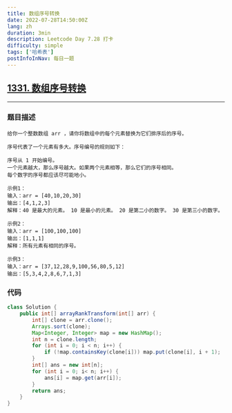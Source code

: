 ```yaml
---
title: 数组序号转换
date: 2022-07-28T14:50:00Z
lang: zh
duration: 3min
description: Leetcode Day 7.28 打卡
difficulty: simple
tags: ['哈希表']
postInfoInNav: 每日一题
---
```


## [1331. 数组序号转换](https://leetcode.cn/problems/rank-transform-of-an-array/) <MarkerSimple />
***
### 题目描述
```
给你一个整数数组 arr ，请你将数组中的每个元素替换为它们排序后的序号。

序号代表了一个元素有多大。序号编号的规则如下：

序号从 1 开始编号。
一个元素越大，那么序号越大。如果两个元素相等，那么它们的序号相同。
每个数字的序号都应该尽可能地小。
```

```
示例1：
输入：arr = [40,10,20,30]
输出：[4,1,2,3]
解释：40 是最大的元素。 10 是最小的元素。 20 是第二小的数字。 30 是第三小的数字。
```

```
示例2：
输入：arr = [100,100,100]
输出：[1,1,1]
解释：所有元素有相同的序号。
```

```
示例3：
输入：arr = [37,12,28,9,100,56,80,5,12]
输出：[5,3,4,2,8,6,7,1,3]
```

### 代码
```java
class Solution {
    public int[] arrayRankTransform(int[] arr) {
        int[] clone = arr.clone();
        Arrays.sort(clone);
        Map<Integer, Integer> map = new HashMap();
        int n = clone.length;
        for (int i = 0; i < n; i++) {
            if (!map.containsKey(clone[i])) map.put(clone[i], i + 1);
        }
        int[] ans = new int[n];
        for (int i = 0; i< n; i++) {
            ans[i] = map.get(arr[i]);
        }
        return ans;
    }
}
```
